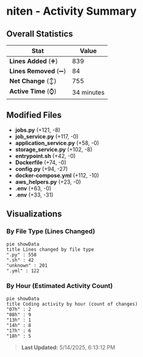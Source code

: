 # niten - Activity Summary 

## Overall Statistics

| Stat                   | Value                                                             |
| ---------------------- | ----------------------------------------------------------------- |
| **Lines Added** (➕)   | 839                                          |
| **Lines Removed** (➖) | 84                                        |
| **Net Change** (↕)    | 755                |
| **Active Time** (⌚)   | 34 minutes |


## Modified Files
- **jobs.py** (+121, -8)
- **job_service.py** (+117, -0)
- **application_service.py** (+58, -0)
- **storage_service.py** (+102, -8)
- **entrypoint.sh** (+42, -0)
- **Dockerfile** (+74, -0)
- **config.py** (+94, -27)
- **docker-compose.yml** (+112, -10)
- **aws_helpers.py** (+23, -0)
- **.env** (+63, -0)
- **.env** (+33, -31)

## Visualizations

### By File Type (Lines Changed)

```mermaid
pie showData
title Lines changed by file type
".py" : 558
".sh" : 42
"unknown" : 201
".yml" : 122
```

### By Hour (Estimated Activity Count)

```mermaid
pie showData
title Coding activity by hour (count of changes)
"07h" : 2
"08h" : 9
"13h" : 1
"14h" : 8
"17h" : 6
"18h" : 5
```


> **Last Updated:** 5/14/2025, 6:13:12 PM